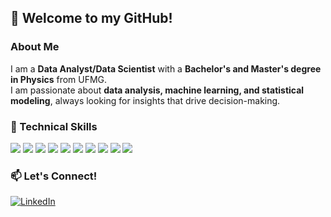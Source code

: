 ## 👋 Welcome to my GitHub!

### About Me  
I am a **Data Analyst/Data Scientist** with a **Bachelor's and Master's degree in Physics** from UFMG.  
I am passionate about **data analysis, machine learning, and statistical modeling**, always looking for insights that drive decision-making.  

### 🔧 Technical Skills  
<div>
<img src="https://img.shields.io/badge/Python-3776AB?style=for-the-badge&logo=python&logoColor=white"/>
<img src="https://img.shields.io/badge/Pandas-2C2D72?style=for-the-badge&logo=pandas&logoColor=white"/>
<img src="https://img.shields.io/badge/SQL-00000F?style=for-the-badge&logo=mysql&logoColor=white"/>
<img src="https://img.shields.io/badge/Jupyter-F37626.svg?&style=for-the-badge&logo=Jupyter&logoColor=white"/>
<img src="https://img.shields.io/badge/Power%20BI-F2C811?style=for-the-badge&logo=Power%20BI&logoColor=white"/>
<img src="https://img.shields.io/badge/LaTeX-47A141?style=for-the-badge&logo=LaTeX&logoColor=white"/>
<img src="https://img.shields.io/badge/Excel-217346?style=for-the-badge&logo=microsoft-excel&logoColor=white"/>
<img src="https://img.shields.io/badge/Numpy-013243?style=for-the-badge&logo=numpy&logoColor=white"/>
<img src="https://img.shields.io/badge/Matplotlib-11557C?style=for-the-badge&logo=Matplotlib&logoColor=white"/>
<img src="https://img.shields.io/badge/Statistics-4B0082?style=for-the-badge"/>
</div>  

### 📫 Let's Connect!  
[![LinkedIn](https://img.shields.io/badge/-LinkedIn-blue?style=for-the-badge&logo=LinkedIn&logoColor=white)](https://www.linkedin.com/in/souza-tay/)

